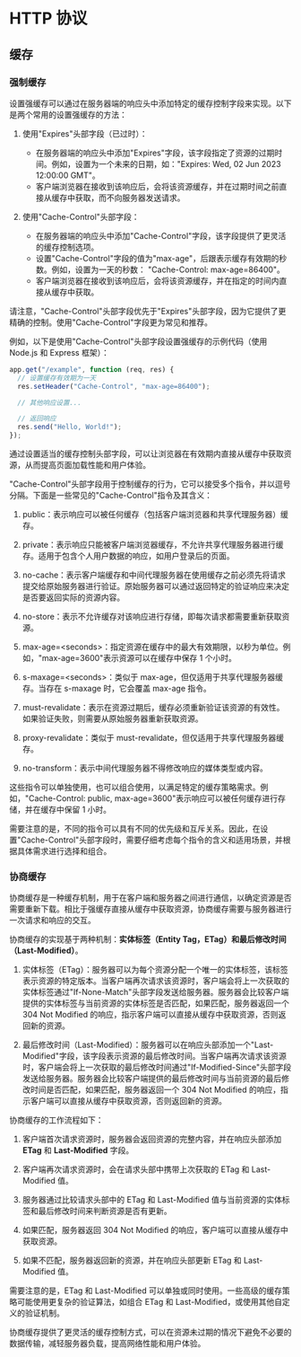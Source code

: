 # HTTP 协议

## 缓存

### 强制缓存

设置强缓存可以通过在服务器端的响应头中添加特定的缓存控制字段来实现。以下是两个常用的设置强缓存的方法：

1. 使用"Expires"头部字段（已过时）：

   - 在服务器端的响应头中添加"Expires"字段，该字段指定了资源的过期时间。例如，设置为一个未来的日期，如："Expires: Wed, 02 Jun 2023 12:00:00 GMT"。
   - 客户端浏览器在接收到该响应后，会将该资源缓存，并在过期时间之前直接从缓存中获取，而不向服务器发送请求。

2. 使用"Cache-Control"头部字段：
   - 在服务器端的响应头中添加"Cache-Control"字段，该字段提供了更灵活的缓存控制选项。
   - 设置"Cache-Control"字段的值为"max-age"，后跟表示缓存有效期的秒数。例如，设置为一天的秒数： "Cache-Control: max-age=86400"。
   - 客户端浏览器在接收到该响应后，会将该资源缓存，并在指定的时间内直接从缓存中获取。

请注意，"Cache-Control"头部字段优先于"Expires"头部字段，因为它提供了更精确的控制。使用"Cache-Control"字段更为常见和推荐。

例如，以下是使用"Cache-Control"头部字段设置强缓存的示例代码（使用 Node.js 和 Express 框架）：

```javascript
app.get("/example", function (req, res) {
  // 设置缓存有效期为一天
  res.setHeader("Cache-Control", "max-age=86400");

  // 其他响应设置...

  // 返回响应
  res.send("Hello, World!");
});
```

通过设置适当的缓存控制头部字段，可以让浏览器在有效期内直接从缓存中获取资源，从而提高页面加载性能和用户体验。

"Cache-Control"头部字段用于控制缓存的行为，它可以接受多个指令，并以逗号分隔。下面是一些常见的"Cache-Control"指令及其含义：

1. public：表示响应可以被任何缓存（包括客户端浏览器和共享代理服务器）缓存。

2. private：表示响应只能被客户端浏览器缓存，不允许共享代理服务器进行缓存。适用于包含个人用户数据的响应，如用户登录后的页面。

3. no-cache：表示客户端缓存和中间代理服务器在使用缓存之前必须先将请求提交给原始服务器进行验证。原始服务器可以通过返回特定的验证响应来决定是否要返回实际的资源内容。

4. no-store：表示不允许缓存对该响应进行存储，即每次请求都需要重新获取资源。

5. max-age=\<seconds\>：指定资源在缓存中的最大有效期限，以秒为单位。例如，"max-age=3600"表示资源可以在缓存中保存 1 个小时。

6. s-maxage=<seconds\>：类似于 max-age，但仅适用于共享代理服务器缓存。当存在 s-maxage 时，它会覆盖 max-age 指令。

7. must-revalidate：表示在资源过期后，缓存必须重新验证该资源的有效性。如果验证失败，则需要从原始服务器重新获取资源。

8. proxy-revalidate：类似于 must-revalidate，但仅适用于共享代理服务器缓存。

9. no-transform：表示中间代理服务器不得修改响应的媒体类型或内容。

这些指令可以单独使用，也可以组合使用，以满足特定的缓存策略需求。例如，"Cache-Control: public, max-age=3600"表示响应可以被任何缓存进行存储，并在缓存中保留 1 小时。

需要注意的是，不同的指令可以具有不同的优先级和互斥关系。因此，在设置"Cache-Control"头部字段时，需要仔细考虑每个指令的含义和适用场景，并根据具体需求进行选择和组合。

### 协商缓存

协商缓存是一种缓存机制，用于在客户端和服务器之间进行通信，以确定资源是否需要重新下载。相比于强缓存直接从缓存中获取资源，协商缓存需要与服务器进行一次请求和响应的交互。

协商缓存的实现基于两种机制：**实体标签（Entity Tag，ETag）**和**最后修改时间（Last-Modified）**。

1. 实体标签（ETag）：服务器可以为每个资源分配一个唯一的实体标签，该标签表示资源的特定版本。当客户端再次请求该资源时，客户端会将上一次获取的实体标签通过"If-None-Match"头部字段发送给服务器。服务器会比较客户端提供的实体标签与当前资源的实体标签是否匹配，如果匹配，服务器返回一个 304 Not Modified 的响应，指示客户端可以直接从缓存中获取资源，否则返回新的资源。

2. 最后修改时间（Last-Modified）：服务器可以在响应头部添加一个"Last-Modified"字段，该字段表示资源的最后修改时间。当客户端再次请求该资源时，客户端会将上一次获取的最后修改时间通过"If-Modified-Since"头部字段发送给服务器。服务器会比较客户端提供的最后修改时间与当前资源的最后修改时间是否匹配，如果匹配，服务器返回一个 304 Not Modified 的响应，指示客户端可以直接从缓存中获取资源，否则返回新的资源。

协商缓存的工作流程如下：

1. 客户端首次请求资源时，服务器会返回资源的完整内容，并在响应头部添加 **ETag** 和 **Last-Modified** 字段。

2. 客户端再次请求资源时，会在请求头部中携带上次获取的 ETag 和 Last-Modified 值。

3. 服务器通过比较请求头部中的 ETag 和 Last-Modified 值与当前资源的实体标签和最后修改时间来判断资源是否有更新。

4. 如果匹配，服务器返回 304 Not Modified 的响应，客户端可以直接从缓存中获取资源。

5. 如果不匹配，服务器返回新的资源，并在响应头部更新 ETag 和 Last-Modified 值。

需要注意的是，ETag 和 Last-Modified 可以单独或同时使用。一些高级的缓存策略可能使用更复杂的验证算法，如组合 ETag 和 Last-Modified，或使用其他自定义的验证机制。

协商缓存提供了更灵活的缓存控制方式，可以在资源未过期的情况下避免不必要的数据传输，减轻服务器负载，提高网络性能和用户体验。
